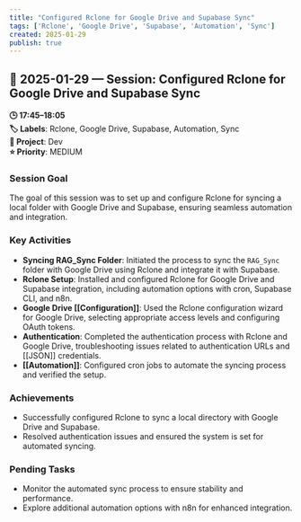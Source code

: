 ```yaml
---
title: "Configured Rclone for Google Drive and Supabase Sync"
tags: ['Rclone', 'Google Drive', 'Supabase', 'Automation', 'Sync']
created: 2025-01-29
publish: true
---
```


## 📅 2025-01-29 — Session: Configured Rclone for Google Drive and Supabase Sync

**🕒 17:45–18:05**  
**🏷️ Labels**: Rclone, Google Drive, Supabase, Automation, Sync  
**📂 Project**: Dev  
**⭐ Priority**: MEDIUM  


### Session Goal
The goal of this session was to set up and configure Rclone for syncing a local folder with Google Drive and Supabase, ensuring seamless automation and integration.

### Key Activities
- **Syncing RAG_Sync Folder**: Initiated the process to sync the `RAG_Sync` folder with Google Drive using Rclone and integrate it with Supabase.
- **Rclone Setup**: Installed and configured Rclone for Google Drive and Supabase integration, including automation options with cron, Supabase CLI, and n8n.
- **Google Drive [[Configuration]]**: Used the Rclone configuration wizard for Google Drive, selecting appropriate access levels and configuring OAuth tokens.
- **Authentication**: Completed the authentication process with Rclone and Google Drive, troubleshooting issues related to authentication URLs and [[JSON]] credentials.
- **[[Automation]]**: Configured cron jobs to automate the syncing process and verified the setup.

### Achievements
- Successfully configured Rclone to sync a local directory with Google Drive and Supabase.
- Resolved authentication issues and ensured the system is set for automated syncing.

### Pending Tasks
- Monitor the automated sync process to ensure stability and performance.
- Explore additional automation options with n8n for enhanced integration.
